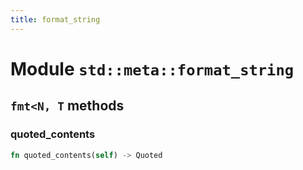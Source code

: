 ```yaml
---
title: format_string
---
```


# Module `std::meta::format_string`

## `fmt<N, T` methods

### quoted_contents

```rust
fn quoted_contents(self) -> Quoted
```

